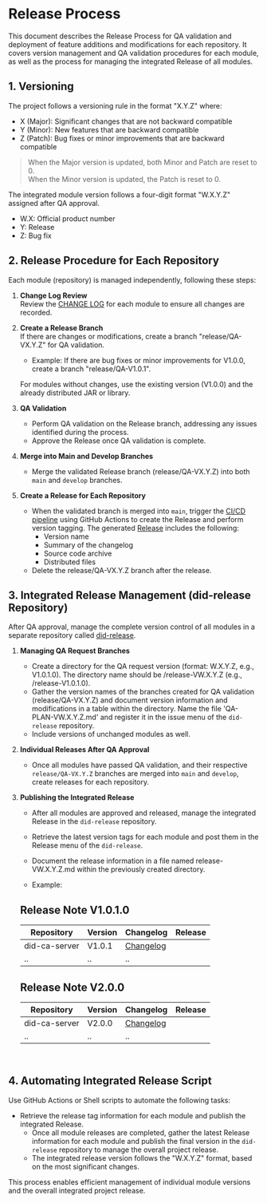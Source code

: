# Release Process

This document describes the Release Process for QA validation and deployment of feature additions and modifications for each repository. It covers version management and QA validation procedures for each module, as well as the process for managing the integrated Release of all modules.

## 1. Versioning

The project follows a versioning rule in the format "X.Y.Z" where:
- X (Major): Significant changes that are not backward compatible
- Y (Minor): New features that are backward compatible
- Z (Patch): Bug fixes or minor improvements that are backward compatible

> When the Major version is updated, both Minor and Patch are reset to 0.
> <br>
> When the Minor version is updated, the Patch is reset to 0.

The integrated module version follows a four-digit format "W.X.Y.Z" assigned after QA approval.

- W.X: Official product number
- Y: Release
- Z: Bug fix

## 2. Release Procedure for Each Repository

Each module (repository) is managed independently, following these steps:

1. **Change Log Review**  
   Review the [CHANGE LOG](CHANGELOG.md) for each module to ensure all changes are recorded.

2. **Create a Release Branch**  
   If there are changes or modifications, create a branch "release/QA-VX.Y.Z" for QA validation.
   - Example: If there are bug fixes or minor improvements for V1.0.0, create a branch "release/QA-V1.0.1".

   For modules without changes, use the existing version (V1.0.0) and the already distributed JAR or library.

3. **QA Validation**  
   - Perform QA validation on the Release branch, addressing any issues identified during the process.
   - Approve the Release once QA validation is complete.

4. **Merge into Main and Develop Branches**  
   - Merge the validated Release branch (release/QA-VX.Y.Z) into both `main` and `develop` branches.

5. **Create a Release for Each Repository**  
   - When the validated branch is merged into `main`, trigger the [CI/CD pipeline](https://github.com/OmniOneID/did-release/blob/main/docs/CI_CD_PIPELINE.md) using GitHub Actions to create the Release and perform version tagging. The generated [Release](https://github.com/OmniOneID/did-ca-server/releases) includes the following:
     - Version name
     - Summary of the changelog
     - Source code archive
     - Distributed files
   - Delete the release/QA-VX.Y.Z branch after the release.

## 3. Integrated Release Management (did-release Repository)

After QA approval, manage the complete version control of all modules in a separate repository called [did-release](https://github.com/OmniOneID/did-release/).

1. **Managing QA Request Branches**  
   - Create a directory for the QA request version (format: W.X.Y.Z, e.g., V1.0.1.0). The directory name should be /release-VW.X.Y.Z (e.g., /release-V1.0.1.0).
   - Gather the version names of the branches created for QA validation (release/QA-VX.Y.Z) and document version information and modifications in a table within the directory. Name the file 'QA-PLAN-VW.X.Y.Z.md' and register it in the issue menu of the `did-release` repository.
   - Include versions of unchanged modules as well.

2. **Individual Releases After QA Approval**  
   - Once all modules have passed QA validation, and their respective `release/QA-VX.Y.Z` branches are merged into `main` and `develop`, create releases for each repository.

3. **Publishing the Integrated Release**  
   - After all modules are approved and released, manage the integrated Release in the `did-release` repository.
   - Retrieve the latest version tags for each module and post them in the Release menu of the `did-release`.
   - Document the release information in a file named release-VW.X.Y.Z.md within the previously created directory.
   
   - Example:

   ## Release Note V1.0.1.0

   | Repository         | Version         | Changelog                   | Release                    |
   | ------------------ | --------------- | --------------------------- | --------------------------- |
   | did-ca-server | V1.0.1          | [Changelog](https://github.com/OmniOneID/did-ca-server/blob/main/CHANGELOG.md) |
   | ..                 | ..              | ..                           |

   ## Release Note V2.0.0

   | Repository         | Version         | Changelog                   | Release                    |
   | ------------------ | --------------- | --------------------------- | --------------------------- |
   | did-ca-server | V2.0.0         | [Changelog](https://github.com/OmniOneID/did-ca-server/blob/main/CHANGELOG.md) |
   | ..                 | ..              | ..                           |


<br>

## 4. Automating Integrated Release Script

Use GitHub Actions or Shell scripts to automate the following tasks:
- Retrieve the release tag information for each module and publish the integrated Release.
   - Once all module releases are completed, gather the latest Release information for each module and publish the final version in the `did-release` repository to manage the overall project release.
   - The integrated release version follows the "W.X.Y.Z" format, based on the most significant changes.

This process enables efficient management of individual module versions and the overall integrated project release.
